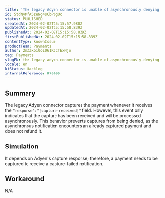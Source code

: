 ```yaml
---
title: 'The legacy Adyen connector is unable of asynchronously denying payment capture'
id: 5tdNyMfA5zeNg4sCbPQgUc
status: PUBLISHED
createdAt: 2024-02-02T15:15:57.980Z
updatedAt: 2024-02-02T15:15:58.839Z
publishedAt: 2024-02-02T15:15:58.839Z
firstPublishedAt: 2024-02-02T15:15:58.839Z
contentType: knownIssue
productTeam: Payments
author: 2mXZkbi0oi061KicTExNjo
tag: Payments
slugEN: the-legacy-adyen-connector-is-unable-of-asynchronously-denying-payment-capture
locale: en
kiStatus: Backlog
internalReference: 976005
---
```


## Summary


The legacy Adyen connector captures the payment whenever it receives the `"response":"[capture-received]"` field. However, this event only indicates that the capture has been received and will be processed asynchronously. This behavior prevents captures from being denied, as the asynchronous notification encounters an already captured payment and does not refund it.


##

## Simulation


It depends on Adyen's capture response; therefore, a payment needs to be captured to receive a capture-failed notification.


##

## Workaround


N/A





